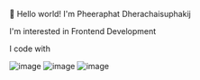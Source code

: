 👋 Hello world! I'm Pheeraphat Dherachaisuphakij 

I'm interested in Frontend Development

I code with

![image](https://user-images.githubusercontent.com/107838345/175941115-4e8ffc37-3241-4df2-b753-cb262d9bd479.png)  ![image](https://user-images.githubusercontent.com/107838345/175941151-4d303b74-6920-4b3d-8136-68630c1f1bd5.png)  ![image](https://user-images.githubusercontent.com/107838345/175941186-86539f97-45a5-455b-a6a1-b92cef3bf30a.png)








